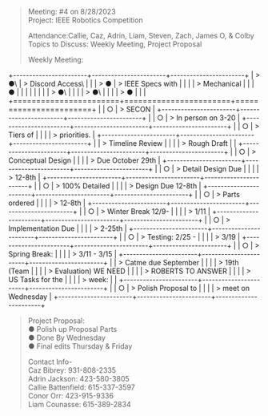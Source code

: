 > Meeting: #4 on 8/28/2023\
> Project: IEEE Robotics Competition
>
> Attendance:Callie, Caz, Adrin, Liam, Steven, Zach, James O, & Colby
> Topics to Discuss: Weekly Meeting, Project Proposal
>
> Weekly Meeting:

+-----------------------+-----------------------+-----------------------+
| > ●\                  | > Discord Access\     |                       |
| > ●                   | > IEEE Specs with     |                       |
|                       | > Mechanical          |                       |
| ●                     |                       |                       |
|                       |                       |                       |
| > ●\                  |                       |                       |
| > ●\                  |                       |                       |
| > ●                   |                       |                       |
+=======================+=======================+=======================+
|                       | ○                     | > SECON               |
+-----------------------+-----------------------+-----------------------+
|                       | ○                     | > In person on 3-20   |
+-----------------------+-----------------------+-----------------------+
|                       | ○                     | > Tiers of            |
|                       |                       | > priorities.         |
+-----------------------+-----------------------+-----------------------+
|                       | > Timeline Review     |                       |
|                       | > Rough Draft         |                       |
+-----------------------+-----------------------+-----------------------+
|                       | ○                     | > Conceptual Design   |
|                       |                       | > Due October 29th    |
+-----------------------+-----------------------+-----------------------+
|                       | ○                     | > Detail Design Due   |
|                       |                       | > 12-8th              |
+-----------------------+-----------------------+-----------------------+
|                       | ○                     | > 100% Detailed       |
|                       |                       | > Design Due 12-8th   |
+-----------------------+-----------------------+-----------------------+
|                       | ○                     | > Parts ordered       |
|                       |                       | > 12-8th              |
+-----------------------+-----------------------+-----------------------+
|                       | ○                     | > Winter Break 12/9-  |
|                       |                       | > 1/11                |
+-----------------------+-----------------------+-----------------------+
|                       | ○                     | > Implementation Due  |
|                       |                       | > 2-25th              |
+-----------------------+-----------------------+-----------------------+
|                       | ○                     | > Testing: 2/25 -     |
|                       |                       | > 3/19                |
+-----------------------+-----------------------+-----------------------+
|                       | ○                     | > Spring Break:       |
|                       |                       | > 3/11 - 3/15         |
+-----------------------+-----------------------+-----------------------+
|                       | > Catme due September |                       |
|                       | > 19th (Team          |                       |
|                       | > Evaluation) WE NEED |                       |
|                       | > ROBERTS TO ANSWER   |                       |
|                       | > US Tasks for the    |                       |
|                       | > week:               |                       |
+-----------------------+-----------------------+-----------------------+
|                       | ○                     | > Polish Proposal to  |
|                       |                       | > meet on Wednesday   |
+-----------------------+-----------------------+-----------------------+

> Project Proposal:\
> ● Polish up Proposal Parts\
> ● Done By Wednesday\
> ● Final edits Thursday & Friday
>
> Contact Info-\
> Caz Bibrey: 931-808-2335\
> Adrin Jackson: 423-580-3805\
> Callie Battenfield: 615-337-3597\
> Conor Orr: 423-915-9336\
> Liam Counasse: 615-389-2834
